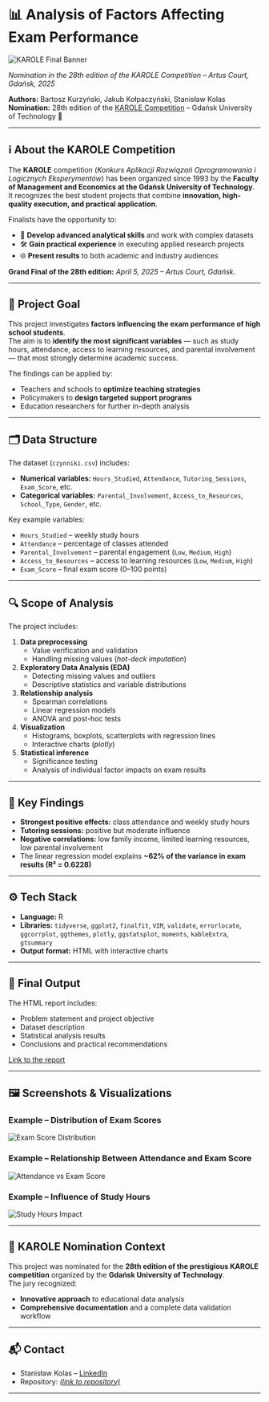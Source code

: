 # 📊 Analysis of Factors Affecting Exam Performance  

![KAROLE Final Banner](https://raw.githubusercontent.com/stanislawkolas/Data-Analysis-of-Exam-Results/refs/heads/main/images%3A/karole_final_banner.jpg)

*Nomination in the 28th edition of the KAROLE Competition – Artus Court, Gdańsk, 2025*

**Authors:** Bartosz Kurzyński, Jakub Kołpaczyński, Stanisław Kolas  
**Nomination:** 28th edition of the [KAROLE Competition](https://zie.pg.edu.pl/aktualnosci/2025-03/karole-2025-rusza-xxviii-edycja-prestizowego-konkursu) – Gdańsk University of Technology 🏅  

---

## ℹ️ About the KAROLE Competition
The **KAROLE** competition (*Konkurs Aplikacji Rozwiązań Oprogramowania i Logicznych Eksperymentów*) has been organized since 1993 by the **Faculty of Management and Economics at the Gdańsk University of Technology**.  
It recognizes the best student projects that combine **innovation, high-quality execution, and practical application**.  

Finalists have the opportunity to:
- 🧠 **Develop advanced analytical skills** and work with complex datasets  
- 🛠 **Gain practical experience** in executing applied research projects  
- 🌐 **Present results** to both academic and industry audiences  

**Grand Final of the 28th edition:** *April 5, 2025 – Artus Court, Gdańsk*.

---

## 🎯 Project Goal
This project investigates **factors influencing the exam performance of high school students**.  
The aim is to **identify the most significant variables** — such as study hours, attendance, access to learning resources, and parental involvement — that most strongly determine academic success.  

The findings can be applied by:
- Teachers and schools to **optimize teaching strategies**  
- Policymakers to **design targeted support programs**  
- Education researchers for further in-depth analysis

---

## 🗂 Data Structure
The dataset (`czynniki.csv`) includes:
- **Numerical variables:** `Hours_Studied`, `Attendance`, `Tutoring_Sessions`, `Exam_Score`, etc.  
- **Categorical variables:** `Parental_Involvement`, `Access_to_Resources`, `School_Type`, `Gender`, etc.

Key example variables:
- `Hours_Studied` – weekly study hours  
- `Attendance` – percentage of classes attended  
- `Parental_Involvement` – parental engagement (`Low`, `Medium`, `High`)  
- `Access_to_Resources` – access to learning resources (`Low`, `Medium`, `High`)  
- `Exam_Score` – final exam score (0–100 points)

---

## 🔍 Scope of Analysis
The project includes:
1. **Data preprocessing**
   - Value verification and validation  
   - Handling missing values (*hot-deck imputation*)
2. **Exploratory Data Analysis (EDA)**
   - Detecting missing values and outliers  
   - Descriptive statistics and variable distributions
3. **Relationship analysis**
   - Spearman correlations  
   - Linear regression models  
   - ANOVA and post-hoc tests
4. **Visualization**
   - Histograms, boxplots, scatterplots with regression lines  
   - Interactive charts (*plotly*)
5. **Statistical inference**
   - Significance testing  
   - Analysis of individual factor impacts on exam results

---

## 📌 Key Findings
- **Strongest positive effects:** class attendance and weekly study hours  
- **Tutoring sessions:** positive but moderate influence  
- **Negative correlations:** low family income, limited learning resources, low parental involvement  
- The linear regression model explains **~62% of the variance in exam results (R² = 0.6228)**

---

## ⚙️ Tech Stack
- **Language:** R  
- **Libraries:** `tidyverse`, `ggplot2`, `finalfit`, `VIM`, `validate`, `errorlocate`, `ggcorrplot`, `ggthemes`, `plotly`, `ggstatsplot`, `moments`, `kableExtra`, `gtsummary`  
- **Output format:** HTML with interactive charts

---

## 📄 Final Output
The HTML report includes:
- Problem statement and project objective  
- Dataset description  
- Statistical analysis results  
- Conclusions and practical recommendations

[Link to the report](https://rpubs.com/Jakub_Kolpaczynski00/1272286?fbclid=IwZXh0bgNhZW0CMTEAAR5wU2T8FQHcTPcW3zuIBQ7Cyo_myfDq4Y7diwgBMDDW-oR_gdmCCc5VnAyGAg_aem_WuWhenMJc3U3NYIXJH8OBA)

---

## 🖼 Screenshots & Visualizations

### Example – Distribution of Exam Scores
![Exam Score Distribution](https://raw.githubusercontent.com/stanislawkolas/Data-Analysis-of-Exam-Results/refs/heads/main/images%3A/exam_score_histogram.png)

### Example – Relationship Between Attendance and Exam Score
![Attendance vs Exam Score](https://raw.githubusercontent.com/stanislawkolas/Data-Analysis-of-Exam-Results/refs/heads/main/images%3A/attendance_exam_correlation.png)

### Example – Influence of Study Hours
![Study Hours Impact](https://raw.githubusercontent.com/stanislawkolas/Data-Analysis-of-Exam-Results/refs/heads/main/images%3A/study_hours_boxplot.png)

---

## 🏅 KAROLE Nomination Context
This project was nominated for the **28th edition of the prestigious KAROLE competition** organized by the **Gdańsk University of Technology**.  
The jury recognized:
- **Innovative approach** to educational data analysis  
- **Comprehensive documentation** and a complete data validation workflow  

---

## 📬 Contact
- Stanisław Kolas – [LinkedIn](https://www.linkedin.com/in/stanis%C5%82aw-kolas-31038026a)  
- Repository: *[(link to repository)](https://github.com/stanislawkolas/Data-Analysis-of-Exam-Results.git)*

---
